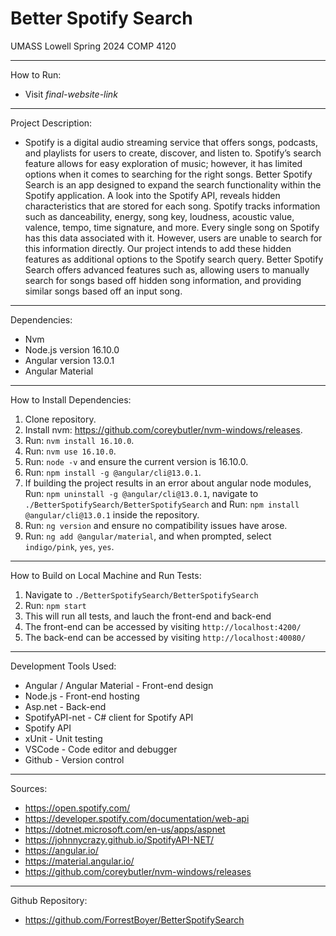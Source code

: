 # Better Spotify Search 
UMASS Lowell Spring 2024
COMP 4120  
___
How to Run:
- Visit *final-website-link*
___
Project Description:  
- Spotify is a digital audio streaming service that offers songs, podcasts, and playlists for
users to create, discover, and listen to. Spotify’s search feature allows for easy
exploration of music; however, it has limited options when it comes to searching for the right
songs. Better Spotify Search is an app designed to expand the search functionality within the
Spotify application. A look into the Spotify API, reveals hidden characteristics that are stored for each song.
Spotify tracks information such as danceability, energy, song key, loudness, acoustic value,
valence, tempo, time signature, and more. Every single song on Spotify has this data associated
with it. However, users are unable to search for this information directly. Our project intends to add these 
hidden features as additional options to the Spotify search query. Better Spotify Search
offers advanced features such as, allowing users to manually search for songs based off hidden song information,
and providing similar songs based off an input song. 
___
Dependencies:
- Nvm
- Node.js version 16.10.0
- Angular version 13.0.1
- Angular Material
___
How to Install Dependencies:  
1. Clone repository.
2. Install nvm: https://github.com/coreybutler/nvm-windows/releases.
4. Run: ```nvm install 16.10.0```.
5. Run: ```nvm use 16.10.0```.
6. Run: ```node -v``` and ensure the current version is 16.10.0.
7. Run: ```npm install -g @angular/cli@13.0.1```.
8. If building the project results in an error about angular node modules, Run: ```npm uninstall -g @angular/cli@13.0.1```,  navigate to ```./BetterSpotifySearch/BetterSpotifySearch``` and Run: ```npm install @angular/cli@13.0.1``` inside the repository.
9. Run: ```ng version``` and ensure no compatibility issues have arose.
10. Run: ```ng add @angular/material```, and when prompted, select ```indigo/pink```, ```yes```, ```yes```.
___
How to Build on Local Machine and Run Tests:  
1. Navigate to ```./BetterSpotifySearch/BetterSpotifySearch```
2. Run: ```npm start```
3. This will run all tests, and lauch the front-end and back-end
4. The front-end can be accessed by visiting ```http://localhost:4200/```
5. The back-end can be accessed by visiting ```http://localhost:40080/```
___
Development Tools Used:
- Angular / Angular Material - Front-end design
- Node.js - Front-end hosting
- Asp.net - Back-end
- SpotifyAPI-net - C# client for Spotify API
- Spotify API
- xUnit - Unit testing
- VSCode - Code editor and debugger
- Github - Version control
___
Sources:
- https://open.spotify.com/
- https://developer.spotify.com/documentation/web-api
- https://dotnet.microsoft.com/en-us/apps/aspnet
- https://johnnycrazy.github.io/SpotifyAPI-NET/
- https://angular.io/
- https://material.angular.io/
- https://github.com/coreybutler/nvm-windows/releases
___
Github Repository:
- https://github.com/ForrestBoyer/BetterSpotifySearch
